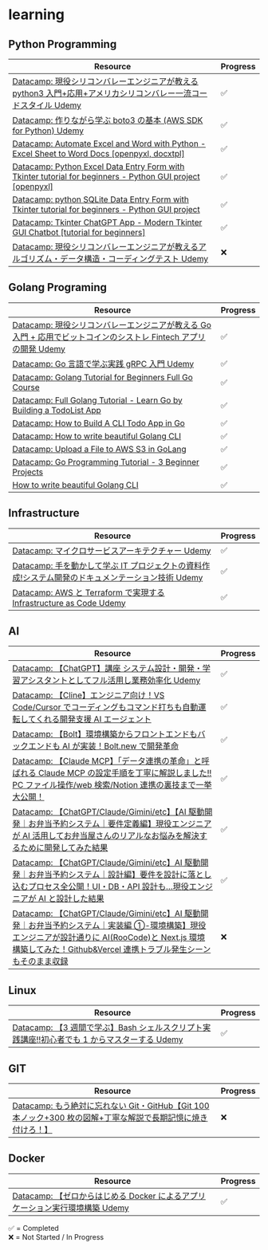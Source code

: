 # learning

## Python Programming

| Resource                                                                                                                                                       | Progress |
| -------------------------------------------------------------------------------------------------------------------------------------------------------------- | -------- |
| [Datacamp: 現役シリコンバレーエンジニアが教える python3 入門+応用+アメリカシリコンバレー一流コードスタイル Udemy](https://www.udemy.com)                       | ✅       |
| [Datacamp: 作りながら学ぶ boto3 の基本 (AWS SDK for Python) Udemy](https://www.udemy.com)                                                                      | ✅       |
| [Datacamp: Automate Excel and Word with Python - Excel Sheet to Word Docs [openpyxl, docxtpl]](https://youtu.be/6A-S91rqBho?si=au6UXWrHcSy-2Lq4)               | ✅       |
| [Datacamp: Python Excel Data Entry Form with Tkinter tutorial for beginners - Python GUI project [openpyxl]](https://youtu.be/fvIThtPt6Nc?si=vrLDAbTyriDRplGy) | ✅       |
| [Datacamp: python SQLite Data Entry Form with Tkinter tutorial for beginners - Python GUI project](https://youtu.be/gdDI_GhIRGo?si=u0PZtOq8k-YzwbVL)           | ✅       |
| [Datacamp: Tkinter ChatGPT App - Modern Tkinter GUI Chatbot [tutorial for beginners]](https://youtu.be/aRJXC8hJvrc?si=U13KpQx67WLycTHv)                        | ✅       |
| [Datacamp: 現役シリコンバレーエンジニアが教えるアルゴリズム・データ構造・コーディングテスト Udemy](https://www.udemy.com)                                      | ❌       |

## Golang Programing

| Resource                                                                                                                                  | Progress |
| ----------------------------------------------------------------------------------------------------------------------------------------- | -------- |
| [Datacamp: 現役シリコンバレーエンジニアが教える Go 入門 + 応用でビットコインのシストレ Fintech アプリの開発 Udemy](https://www.udemy.com) | ✅       |
| [Datacamp: Go 言語で学ぶ実践 gRPC 入門 Udemy](https://www.udemy.com)                                                                      | ✅       |
| [Datacamp: Golang Tutorial for Beginners Full Go Course](https://youtu.be/yyUHQIec83I?si=Rb2fWX90ExmXXlXt)                                | ✅       |
| [Datacamp: Full Golang Tutorial - Learn Go by Building a TodoList App](https://youtu.be/XCZWyN9ZbEQ?si=6P26H8X9GB6rkW6C)                  | ✅       |
| [Datacamp: How to Build A CLI Todo App in Go](https://youtu.be/g16Zf0KQEWI?si=aeqsmdD4VWc_dxZ_)                                           | ✅       |
| [Datacamp: How to write beautiful Golang CLI](https://youtu.be/SSRIn5DAmyw?si=dSYZc32YJO4fy4yW)                                           | ✅       |
| [Datacamp: Upload a File to AWS S3 in GoLang](https://youtu.be/hNNB59bQDJ0?si=aoIJEWsuMv2N6Nma)                                           | ✅       |
| [Datacamp: Go Programming Tutorial - 3 Beginner Projects](https://youtu.be/k_V5VvYSlS4?si=D8wtGUVp4q65MStH)                               | ✅       |
| [How to write beautiful Golang CLI](https://youtu.be/SSRIn5DAmyw?si=ZyQUY6zl472RtNBI)                                                     | ✅       |

## Infrastructure

| Resource                                                                                                                   | Progress |
| -------------------------------------------------------------------------------------------------------------------------- | -------- |
| [Datacamp: マイクロサービスアーキテクチャー Udemy](https://www.udemy.com)                                                  | ✅       |
| [Datacamp: 手を動かして学ぶ IT プロジェクトの資料作成!システム開発のドキュメンテーション技術 Udemy](https://www.udemy.com) | ✅       |
| [Datacamp: AWS と Terraform で実現する Infrastructure as Code Udemy](https://www.udemy.com)                                | ✅       |

## AI

| Resource                                                                                                                                                                                                                                                             | Progress |
| -------------------------------------------------------------------------------------------------------------------------------------------------------------------------------------------------------------------------------------------------------------------- | -------- |
| [Datacamp: 【ChatGPT】講座 システム設計・開発・学習アシスタントとしてフル活用し業務効率化 Udemy](https://www.udemy.com)                                                                                                                                              | ✅       |
| [Datacamp: 【Cline】エンジニア向け！VS Code/Cursor でコーディングもコマンド打ちも自動運転してくれる開発支援 AI エージェント](https://youtu.be/Wsx_9-hpjd8?si=CdEM7w7bfW4yC4Pg)                                                                                       | ✅       |
| [Datacamp: 【Bolt】環境構築からフロントエンドもバックエンドも AI が実装！Bolt.new で開発革命](https://youtu.be/0Ek01Smn7IU?si=LempDavoGKzFHQi6)                                                                                                                      | ✅       |
| [Datacamp: 【Claude MCP】「データ連携の革命」と呼ばれる Claude MCP の設定手順を丁寧に解説しました!! PC ファイル操作/web 検索/Notion 連携の裏技まで一挙大公開！](https://youtu.be/34HnxzPLaiE?si=0HsLknE9aS9QgWpo)                                                    | ✅       |
| [Datacamp: 【ChatGPT/Claude/Gimini/etc】【AI 駆動開発｜お弁当予約システム｜要件定義編】現役エンジニアが AI 活用してお弁当屋さんのリアルなお悩みを解決するために開発してみた結果](https://youtu.be/CdE5w4raJ6c?si=JuJ1H2FealWan5CE)                                   | ✅       |
| [Datacamp: 【ChatGPT/Claude/Gimini/etc】AI 駆動開発｜お弁当予約システム｜設計編】要件を設計に落とし込むプロセス全公開！UI・DB・API 設計も…現役エンジニアが AI と設計した結果](https://youtu.be/wLzeSK1MNks?si=dYfgrDIZnrHEfjS3)                                      | ✅       |
| [Datacamp: 【ChatGPT/Claude/Gimini/etc】AI 駆動開発｜お弁当予約システム｜実装編 ①-環境構築】現役エンジニアが設計通りに AI(RooCode)と Next.js 環境構築してみた！Github&Vercel 連携トラブル発生シーンもそのまま収録](https://youtu.be/k5tg_sPxIjE?si=53qTmwsGgwX7MNft) | ❌       |

## Linux

| Resource                                                                                                              | Progress |
| --------------------------------------------------------------------------------------------------------------------- | -------- |
| [Datacamp: 【3 週間で学ぶ】Bash シェルスクリプト実践講座!!初心者でも 1 からマスターする Udemy](https://www.udemy.com) | ✅       |

## GIT

| Resource                                                                                                                              | Progress |
| ------------------------------------------------------------------------------------------------------------------------------------- | -------- |
| [Datacamp: もう絶対に忘れない Git・GitHub【Git 100 本ノック+300 枚の図解+丁寧な解説で長期記憶に焼き付けろ！】](https://www.udemy.com) | ❌       |

## Docker

| Resource                                                                                              | Progress |
| ----------------------------------------------------------------------------------------------------- | -------- |
| [Datacamp: 【ゼロからはじめる Docker によるアプリケーション実行環境構築 Udemy](https://www.udemy.com) | ✅       |

✅ = Completed  
❌ = Not Started / In Progress
